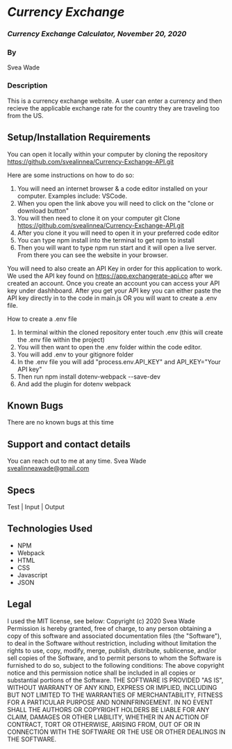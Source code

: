# _Currency Exchange_

### _Currency Exchange Calculator, November 20, 2020_

### By 
Svea Wade

### Description
This is a currency exchange website. A user can enter a currency and then recieve the applicable exchange rate for the country they are traveling too from the US. 

## Setup/Installation Requirements

You can open it locally within your computer by cloning the repository https://github.com/svealinnea/Currency-Exchange-API.git 

Here are some instructions on how to do so:
1. You will need an internet browser & a code editor installed on your computer. Examples include: VSCode.
2. When you open the link above you will need to click on the "clone or download button"
3. You will then need to clone it on your computer git Clone https://github.com/svealinnea/Currency-Exchange-API.git
4. After you clone it you will need to open it in your preferred code editor
5. You can type npm install into the terminal to get npm to install
6. Then you will want to type npm run start and it will open a live server. From there you can see the website in your browser.

You will need to also create an API Key in order for this application to work. We used the API key found on https://app.exchangerate-api.co after we created an account. Once you create an account you can access your API key under dashhboard. After you get your API key you can either paste the API key directly in to the code in main.js OR you will want to create a .env file.

How to create a .env file

1. In terminal within the cloned repository enter touch .env (this will create the .env file within the project)
2. You will then want to open the .env folder within the code editor.
3. You will add .env to your gitignore folder
4. In the .env file you will add "process.env.API_KEY" and API_KEY="Your API key"
5. Then run npm install dotenv-webpack --save-dev
6. And add the plugin for dotenv webpack

## Known Bugs

There are no known bugs at this time

## Support and contact details
You can reach out to me at any time. Svea Wade <svealinneawade@gmail.com>

## Specs
Test | Input | Output



## Technologies Used

* NPM
* Webpack
* HTML
* CSS
* Javascript
* JSON

## Legal

I used the MIT license, see below: Copyright (c) 2020 Svea Wade Permission is hereby granted, free of charge, to any person obtaining a copy of this software and associated documentation files (the "Software"), to deal in the Software without restriction, including without limitation the rights to use, copy, modify, merge, publish, distribute, sublicense, and/or sell copies of the Software, and to permit persons to whom the Software is furnished to do so, subject to the following conditions: The above copyright notice and this permission notice shall be included in all copies or substantial portions of the Software. THE SOFTWARE IS PROVIDED "AS IS", WITHOUT WARRANTY OF ANY KIND, EXPRESS OR IMPLIED, INCLUDING BUT NOT LIMITED TO THE WARRANTIES OF MERCHANTABILITY, FITNESS FOR A PARTICULAR PURPOSE AND NONINFRINGEMENT. IN NO EVENT SHALL THE AUTHORS OR COPYRIGHT HOLDERS BE LIABLE FOR ANY CLAIM, DAMAGES OR OTHER LIABILITY, WHETHER IN AN ACTION OF CONTRACT, TORT OR OTHERWISE, ARISING FROM, OUT OF OR IN CONNECTION WITH THE SOFTWARE OR THE USE OR OTHER DEALINGS IN THE SOFTWARE.